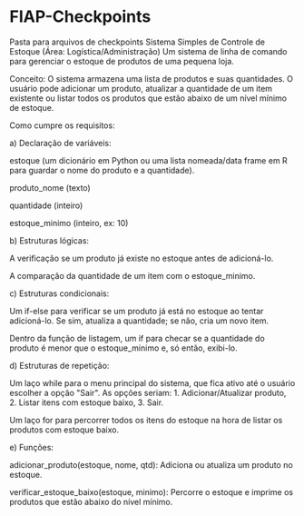 # FIAP-Checkpoints
Pasta para arquivos de checkpoints
Sistema Simples de Controle de Estoque (Área: Logística/Administração)
Um sistema de linha de comando para gerenciar o estoque de produtos de uma pequena loja.

Conceito: O sistema armazena uma lista de produtos e suas quantidades. O usuário pode adicionar um produto, atualizar a quantidade de um item existente ou listar todos os produtos que estão abaixo de um nível mínimo de estoque.

Como cumpre os requisitos:

a) Declaração de variáveis:

estoque (um dicionário em Python ou uma lista nomeada/data frame em R para guardar o nome do produto e a quantidade).

produto_nome (texto)

quantidade (inteiro)

estoque_minimo (inteiro, ex: 10)

b) Estruturas lógicas:

A verificação se um produto já existe no estoque antes de adicioná-lo.

A comparação da quantidade de um item com o estoque_minimo.

c) Estruturas condicionais:

Um if-else para verificar se um produto já está no estoque ao tentar adicioná-lo. Se sim, atualiza a quantidade; se não, cria um novo item.

Dentro da função de listagem, um if para checar se a quantidade do produto é menor que o estoque_minimo e, só então, exibi-lo.

d) Estruturas de repetição:

Um laço while para o menu principal do sistema, que fica ativo até o usuário escolher a opção "Sair". As opções seriam: 1. Adicionar/Atualizar produto, 2. Listar itens com estoque baixo, 3. Sair.

Um laço for para percorrer todos os itens do estoque na hora de listar os produtos com estoque baixo.

e) Funções:

adicionar_produto(estoque, nome, qtd): Adiciona ou atualiza um produto no estoque.

verificar_estoque_baixo(estoque, minimo): Percorre o estoque e imprime os produtos que estão abaixo do nível mínimo.